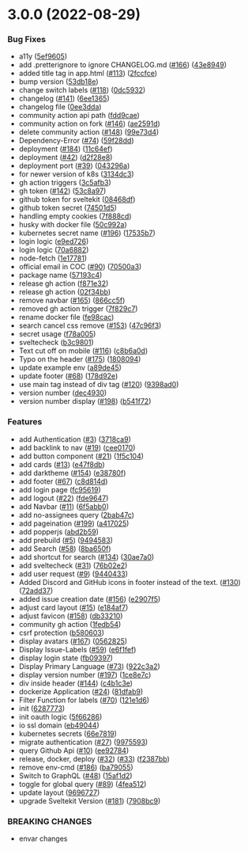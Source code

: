# 3.0.0 (2022-08-29)


### Bug Fixes

* a11y ([5ef9605](https://github.com/Panquesito7/good-first-issue-finder/commit/5ef96054174dc1e1d6bfe2101251def20c74f85f))
* add .pretterignore to ignore CHANGELOG.md ([#166](https://github.com/Panquesito7/good-first-issue-finder/issues/166)) ([43e8949](https://github.com/Panquesito7/good-first-issue-finder/commit/43e89492455f56f0b92c5e1fa36f914195e21cee))
* added title tag in app.html ([#113](https://github.com/Panquesito7/good-first-issue-finder/issues/113)) ([2fccfce](https://github.com/Panquesito7/good-first-issue-finder/commit/2fccfce1f941cf42478ae404086c165f4c34e4d8))
* bump version ([53db18e](https://github.com/Panquesito7/good-first-issue-finder/commit/53db18e43a8bb1163f69c782f6f8f9bce945443a))
* change switch labels ([#118](https://github.com/Panquesito7/good-first-issue-finder/issues/118)) ([0dc5932](https://github.com/Panquesito7/good-first-issue-finder/commit/0dc5932c0176821885830c1764c910982c9afd82))
* changelog ([#141](https://github.com/Panquesito7/good-first-issue-finder/issues/141)) ([6ee1365](https://github.com/Panquesito7/good-first-issue-finder/commit/6ee13651329f961b9d4680e011a3ed9ef022d43a))
* changelog file ([0ee3dda](https://github.com/Panquesito7/good-first-issue-finder/commit/0ee3ddab985a9d04ac19e0179a1f88ab920456bf))
* community action api path ([fdd9cae](https://github.com/Panquesito7/good-first-issue-finder/commit/fdd9caefd7474405f588f1c3a8b4ab817415ddc3))
* community action on fork ([#146](https://github.com/Panquesito7/good-first-issue-finder/issues/146)) ([ae2591d](https://github.com/Panquesito7/good-first-issue-finder/commit/ae2591d5f91aaf3425b4a5a5aa99cac3b673dd38))
* delete community action ([#148](https://github.com/Panquesito7/good-first-issue-finder/issues/148)) ([99e73d4](https://github.com/Panquesito7/good-first-issue-finder/commit/99e73d467052b4e5f67bb04261b5c8be72f66486))
* Dependency-Error ([#74](https://github.com/Panquesito7/good-first-issue-finder/issues/74)) ([59f28dd](https://github.com/Panquesito7/good-first-issue-finder/commit/59f28ddf316125c57a66127eadae8077a5188936))
* deployment ([#184](https://github.com/Panquesito7/good-first-issue-finder/issues/184)) ([11c64ef](https://github.com/Panquesito7/good-first-issue-finder/commit/11c64ef2b6ffcb7b787f1b50674b14d8052ae4ef))
* deployment ([#42](https://github.com/Panquesito7/good-first-issue-finder/issues/42)) ([d2f28e8](https://github.com/Panquesito7/good-first-issue-finder/commit/d2f28e8905b2607e56ad1c0bb5da8b168347257c))
* deployment port ([#39](https://github.com/Panquesito7/good-first-issue-finder/issues/39)) ([043296a](https://github.com/Panquesito7/good-first-issue-finder/commit/043296a9fea7c743d1ff437e8354dc4c4380666e))
* for newer version of k8s ([3134dc3](https://github.com/Panquesito7/good-first-issue-finder/commit/3134dc38883086dcb8b8db0aadde61a6e2e2adf9))
* gh action triggers ([3c5afb3](https://github.com/Panquesito7/good-first-issue-finder/commit/3c5afb35300d68704dc27a2261365759e390953b))
* gh token ([#142](https://github.com/Panquesito7/good-first-issue-finder/issues/142)) ([53c8a97](https://github.com/Panquesito7/good-first-issue-finder/commit/53c8a97fd3366177c52987db199954cfab76eca7))
* github token for sveltekit ([08468df](https://github.com/Panquesito7/good-first-issue-finder/commit/08468dfcc16dafcd8e13ef5316f6636a1c773935))
* github token secret ([74501d5](https://github.com/Panquesito7/good-first-issue-finder/commit/74501d5ed5fb9560267772e5b2754ece7983f9f5))
* handling empty cookies ([7f888cd](https://github.com/Panquesito7/good-first-issue-finder/commit/7f888cd44597be038008de337157f50c4c9f38ae))
* husky with docker file ([50c992a](https://github.com/Panquesito7/good-first-issue-finder/commit/50c992a0f272a787063ecb72f9e404a51b46fec7))
* kubernetes secret name ([#196](https://github.com/Panquesito7/good-first-issue-finder/issues/196)) ([17535b7](https://github.com/Panquesito7/good-first-issue-finder/commit/17535b7d8b081c3e8e9bcb98f5fa5a6db519ac02))
* login logic ([e9ed726](https://github.com/Panquesito7/good-first-issue-finder/commit/e9ed726395575fa4b9e2018d4af733df5a418e1d))
* login logic ([70a6882](https://github.com/Panquesito7/good-first-issue-finder/commit/70a688246d1837735492a15a3a1130829489d701))
* node-fetch ([1e17781](https://github.com/Panquesito7/good-first-issue-finder/commit/1e17781e9a39136bab8de553f6d84e5ca5dc1daf))
* official email in COC ([#90](https://github.com/Panquesito7/good-first-issue-finder/issues/90)) ([70500a3](https://github.com/Panquesito7/good-first-issue-finder/commit/70500a3d820b128378b0644d35b75cf1dc024376))
* package name ([57193c4](https://github.com/Panquesito7/good-first-issue-finder/commit/57193c41e682117e1f978a050cce83307259e40f))
* release gh action ([f871e32](https://github.com/Panquesito7/good-first-issue-finder/commit/f871e32c007e66d254911a7a114a917215914c2d))
* release gh action ([02f34bb](https://github.com/Panquesito7/good-first-issue-finder/commit/02f34bba33be3b40072b4716318d8fccbd0f4faf))
* remove navbar ([#165](https://github.com/Panquesito7/good-first-issue-finder/issues/165)) ([866cc5f](https://github.com/Panquesito7/good-first-issue-finder/commit/866cc5f8b55c69415782c2ca6a91c42609676303))
* removed gh action trigger ([7f829c7](https://github.com/Panquesito7/good-first-issue-finder/commit/7f829c77b6a5174e672c83db66e3b5a69253d023))
* rename docker file ([fe98cac](https://github.com/Panquesito7/good-first-issue-finder/commit/fe98cac094f755fddf305f728a63bba2e1da6c84))
* search cancel css remove ([#153](https://github.com/Panquesito7/good-first-issue-finder/issues/153)) ([47c96f3](https://github.com/Panquesito7/good-first-issue-finder/commit/47c96f390750db47872b84e199c74fc951971d2d))
* secret usage ([f78a005](https://github.com/Panquesito7/good-first-issue-finder/commit/f78a005956b74a8ff28e0393cd71421933d69195))
* sveltecheck ([b3c9801](https://github.com/Panquesito7/good-first-issue-finder/commit/b3c9801b18ea1fd9f7e72c6cea3cf6bf571e412b))
* Text cut off on mobile ([#116](https://github.com/Panquesito7/good-first-issue-finder/issues/116)) ([c8b6a0d](https://github.com/Panquesito7/good-first-issue-finder/commit/c8b6a0d4ca58354f57b3b7c1914ddf60ee651b33))
* Typo on the header ([#175](https://github.com/Panquesito7/good-first-issue-finder/issues/175)) ([1808094](https://github.com/Panquesito7/good-first-issue-finder/commit/18080948f89a5d89605b1ee57b2a33170b012d9f))
* update example env ([a89de45](https://github.com/Panquesito7/good-first-issue-finder/commit/a89de45491417212b4d6ea88ddbdef11a6094834))
* update footer ([#68](https://github.com/Panquesito7/good-first-issue-finder/issues/68)) ([178d92e](https://github.com/Panquesito7/good-first-issue-finder/commit/178d92e01067169ed0f303fab59b4298741d43a1))
* use main tag instead of div tag ([#120](https://github.com/Panquesito7/good-first-issue-finder/issues/120)) ([9398ad0](https://github.com/Panquesito7/good-first-issue-finder/commit/9398ad01bbd1186ffca082eed7ea323b73e96925))
* version number ([dec4930](https://github.com/Panquesito7/good-first-issue-finder/commit/dec49302782363d2fd8374ed86fda13d5e7131a6))
* version number display ([#198](https://github.com/Panquesito7/good-first-issue-finder/issues/198)) ([b541f72](https://github.com/Panquesito7/good-first-issue-finder/commit/b541f7288ae9550ccf4ec0eee95d4bbe41aab178))


### Features

* add Authentication ([#3](https://github.com/Panquesito7/good-first-issue-finder/issues/3)) ([3718ca9](https://github.com/Panquesito7/good-first-issue-finder/commit/3718ca910993a37831045de66d3f9472e3960a9b))
* add backlink to nav ([#19](https://github.com/Panquesito7/good-first-issue-finder/issues/19)) ([cee0170](https://github.com/Panquesito7/good-first-issue-finder/commit/cee017097e49a853ff4244eb0fa94ab960e84f40))
* add button component ([#21](https://github.com/Panquesito7/good-first-issue-finder/issues/21)) ([1f5c104](https://github.com/Panquesito7/good-first-issue-finder/commit/1f5c1045014514dda57cb1fc1aa573e7a730c606))
* add cards ([#13](https://github.com/Panquesito7/good-first-issue-finder/issues/13)) ([e47f8db](https://github.com/Panquesito7/good-first-issue-finder/commit/e47f8db0fe902c1f3d28170d924edc504362ee52))
* add darktheme ([#154](https://github.com/Panquesito7/good-first-issue-finder/issues/154)) ([e38780f](https://github.com/Panquesito7/good-first-issue-finder/commit/e38780f2ae0eaf668c62aae136b738be7214248d))
* add footer ([#67](https://github.com/Panquesito7/good-first-issue-finder/issues/67)) ([c8d814d](https://github.com/Panquesito7/good-first-issue-finder/commit/c8d814d6f067e63c2b33cb23fe80cddf3ca13928))
* add login page ([fc95619](https://github.com/Panquesito7/good-first-issue-finder/commit/fc956190b990e96230e458d337e3a985a26c0747))
* add logout ([#22](https://github.com/Panquesito7/good-first-issue-finder/issues/22)) ([fde9647](https://github.com/Panquesito7/good-first-issue-finder/commit/fde96470c06afb92d1341823ddf779a5061841f5))
* add Navbar ([#11](https://github.com/Panquesito7/good-first-issue-finder/issues/11)) ([6f5abb0](https://github.com/Panquesito7/good-first-issue-finder/commit/6f5abb04db1f22f3ef7bc10ce4306bd656f6e40f))
* add no-assignees query ([2bab47c](https://github.com/Panquesito7/good-first-issue-finder/commit/2bab47c72b32f98240dd485e2d856b9e015619c1))
* add pageination ([#199](https://github.com/Panquesito7/good-first-issue-finder/issues/199)) ([a417025](https://github.com/Panquesito7/good-first-issue-finder/commit/a41702594358ccdbcb96f2607ccf529d58cb70f0))
* add popperjs ([abd2b59](https://github.com/Panquesito7/good-first-issue-finder/commit/abd2b599ccd3e718c01d44abc2ff11f46d689a80))
* add prebuild ([#5](https://github.com/Panquesito7/good-first-issue-finder/issues/5)) ([9494583](https://github.com/Panquesito7/good-first-issue-finder/commit/9494583a58eb7f22902f6608e7c2b1045b6b9f12))
* add Search ([#58](https://github.com/Panquesito7/good-first-issue-finder/issues/58)) ([8ba650f](https://github.com/Panquesito7/good-first-issue-finder/commit/8ba650fe168af09a0bd9506f3cc3af7f0716efeb))
* add shortcut for search ([#134](https://github.com/Panquesito7/good-first-issue-finder/issues/134)) ([30ae7a0](https://github.com/Panquesito7/good-first-issue-finder/commit/30ae7a0b1a9a5371648d28ffa8e8fc64b1b12357))
* add sveltecheck ([#31](https://github.com/Panquesito7/good-first-issue-finder/issues/31)) ([76b02e2](https://github.com/Panquesito7/good-first-issue-finder/commit/76b02e2fa5515462a6fd07c63aa4c57f19129769))
* add user request ([#9](https://github.com/Panquesito7/good-first-issue-finder/issues/9)) ([9440433](https://github.com/Panquesito7/good-first-issue-finder/commit/9440433ac144fbc24233dd9d08d62209cae9a61f))
* Added Discord and GitHub icons in footer instead of the text. ([#130](https://github.com/Panquesito7/good-first-issue-finder/issues/130)) ([72add37](https://github.com/Panquesito7/good-first-issue-finder/commit/72add372f60b16460dec7df298b4fa8e2bbfc673))
* added issue creation date ([#156](https://github.com/Panquesito7/good-first-issue-finder/issues/156)) ([e2907f5](https://github.com/Panquesito7/good-first-issue-finder/commit/e2907f50db909d21c8a2546cafbf93692101afb8))
* adjust card layout ([#15](https://github.com/Panquesito7/good-first-issue-finder/issues/15)) ([e184af7](https://github.com/Panquesito7/good-first-issue-finder/commit/e184af775fa856c950460a106a3ba80a484e3afe))
* adjust favicon ([#158](https://github.com/Panquesito7/good-first-issue-finder/issues/158)) ([db33210](https://github.com/Panquesito7/good-first-issue-finder/commit/db332100f63cc4e9ea2059186fabf3ada20f8892))
* community gh action ([1fedb54](https://github.com/Panquesito7/good-first-issue-finder/commit/1fedb54f2fa65e39349621289b82fcc7e6c50338))
* csrf protection ([b580603](https://github.com/Panquesito7/good-first-issue-finder/commit/b5806036f273ecdb61d5ba202c1b9b62a940cbc9))
* display avatars ([#167](https://github.com/Panquesito7/good-first-issue-finder/issues/167)) ([0562825](https://github.com/Panquesito7/good-first-issue-finder/commit/05628250269bdfafe9102fc5f2c75103a6bded3e))
* Display Issue-Labels ([#59](https://github.com/Panquesito7/good-first-issue-finder/issues/59)) ([e6f1fef](https://github.com/Panquesito7/good-first-issue-finder/commit/e6f1fef8f9d48d6f830b4ca079250c741e373692))
* display login state ([fb09397](https://github.com/Panquesito7/good-first-issue-finder/commit/fb09397b57396d2ee6a6fb88ebd9bc78bab7fdf2))
* Display Primary Language ([#73](https://github.com/Panquesito7/good-first-issue-finder/issues/73)) ([922c3a2](https://github.com/Panquesito7/good-first-issue-finder/commit/922c3a2ea2f8f5c585026f63941ddb2485db945b))
* display version number ([#197](https://github.com/Panquesito7/good-first-issue-finder/issues/197)) ([1ce8e7c](https://github.com/Panquesito7/good-first-issue-finder/commit/1ce8e7ccd19b14d858675ed6c3b7a82596c494aa))
* div inside header ([#144](https://github.com/Panquesito7/good-first-issue-finder/issues/144)) ([c4b1c3e](https://github.com/Panquesito7/good-first-issue-finder/commit/c4b1c3e1cf7cbcc5689696264855e5dce8c85f98))
* dockerize Application ([#24](https://github.com/Panquesito7/good-first-issue-finder/issues/24)) ([81dfab9](https://github.com/Panquesito7/good-first-issue-finder/commit/81dfab99c773117ae860c2d4a79388be60f5909c))
* Filter Function for labels ([#70](https://github.com/Panquesito7/good-first-issue-finder/issues/70)) ([121e1d6](https://github.com/Panquesito7/good-first-issue-finder/commit/121e1d68d2944c895c185df5779044fca9494db8))
* init ([6287773](https://github.com/Panquesito7/good-first-issue-finder/commit/6287773cda0cf4d742dbafbf2899075f7c24ba89))
* init oauth logic ([5f66286](https://github.com/Panquesito7/good-first-issue-finder/commit/5f66286151a598e5f5634255ac36ff9c65d9075a))
* io ssl domain ([eb49044](https://github.com/Panquesito7/good-first-issue-finder/commit/eb49044f76ee38cdcce12f8d978f8876e45213ef))
* kubernetes secrets ([66e7819](https://github.com/Panquesito7/good-first-issue-finder/commit/66e7819423387d31e82edf1bb059ed18d462f505))
* migrate authentication ([#27](https://github.com/Panquesito7/good-first-issue-finder/issues/27)) ([9975593](https://github.com/Panquesito7/good-first-issue-finder/commit/9975593c9d12f59432b9990dcfeb7eeb343bcc30))
* query Github Api ([#10](https://github.com/Panquesito7/good-first-issue-finder/issues/10)) ([ee92784](https://github.com/Panquesito7/good-first-issue-finder/commit/ee9278404ed6cc331c0742a57c6607015eb78bd4))
* release, docker, deploy ([#32](https://github.com/Panquesito7/good-first-issue-finder/issues/32)) ([#33](https://github.com/Panquesito7/good-first-issue-finder/issues/33)) ([f2387bb](https://github.com/Panquesito7/good-first-issue-finder/commit/f2387bbddfb70117a7cf529ff44d86f7c57f9566))
* remove env-cmd ([#186](https://github.com/Panquesito7/good-first-issue-finder/issues/186)) ([ba79055](https://github.com/Panquesito7/good-first-issue-finder/commit/ba79055e265ad0746900d5eec4b0927f962c0c21))
* Switch to GraphQL ([#48](https://github.com/Panquesito7/good-first-issue-finder/issues/48)) ([15af1d2](https://github.com/Panquesito7/good-first-issue-finder/commit/15af1d2767304e5a6086d89f0988937abc4ad899))
* toggle for global query ([#89](https://github.com/Panquesito7/good-first-issue-finder/issues/89)) ([4fea512](https://github.com/Panquesito7/good-first-issue-finder/commit/4fea5126ddb52cec486c588a20d976e7db4e1213))
* update layout ([9696727](https://github.com/Panquesito7/good-first-issue-finder/commit/9696727f01b1649558580e0b6c5e424b21bc0f00))
* upgrade Sveltekit Version ([#181](https://github.com/Panquesito7/good-first-issue-finder/issues/181)) ([7908bc9](https://github.com/Panquesito7/good-first-issue-finder/commit/7908bc9ac63c964fe78a32e0ca2a3e86d49a725d))


### BREAKING CHANGES

* envar changes



